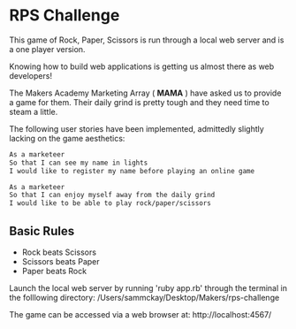 # RPS Challenge


This game of Rock, Paper, Scissors is run through a local web server and is a one player version.

Knowing how to build web applications is getting us almost there as web developers!

The Makers Academy Marketing Array ( **MAMA** ) have asked us to provide a game for them. Their daily grind is pretty tough and they need time to steam a little.

The following user stories have been implemented, admittedly slightly lacking on the game aesthetics:

```sh
As a marketeer
So that I can see my name in lights
I would like to register my name before playing an online game

As a marketeer
So that I can enjoy myself away from the daily grind
I would like to be able to play rock/paper/scissors
```

## Basic Rules

- Rock beats Scissors
- Scissors beats Paper
- Paper beats Rock

Launch the local web server by running 'ruby app.rb' through the terminal in the folllowing directory:
/Users/sammckay/Desktop/Makers/rps-challenge

The game can be accessed via a web browser at:
http://localhost:4567/
